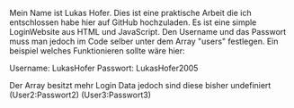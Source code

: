 Mein Name ist Lukas Hofer. 
Dies ist eine praktische Arbeit die ich entschlossen habe hier auf GitHub hochzuladen. Es ist eine simple LoginWebsite aus HTML und JavaScript. 
Den Username und das Passwort muss man jedoch im Code selber unter dem Array "users" festlegen.
Ein beispiel welches Funktionieren sollte wäre hier:

Username: LukasHofer
Passwort: LukasHofer2005

Der Array besitzt mehr Login Data jedoch sind diese bisher undefiniert (User2:Passwort2) (User3:Passwort3)
